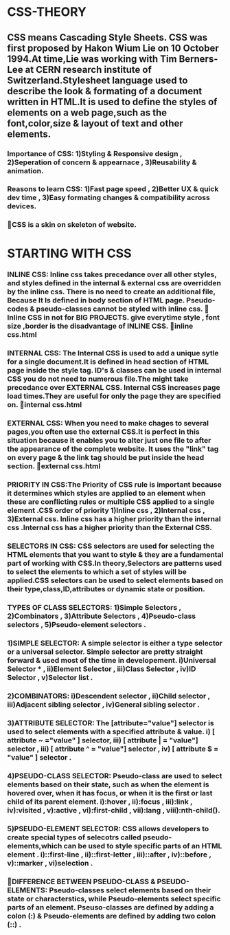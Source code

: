 # CSS-THEORY
   ## CSS means Cascading Style Sheets. CSS was first proposed by Hakon Wium Lie on 10 October 1994.At time,Lie was working with Tim Berners-Lee at CERN research institute of Switzerland.Stylesheet language used to describe the look & formating of a document written in HTML.It is used to define the styles of elements on a web page,such as the font,color,size & layout of text and other elements.
   ### Importance of CSS: 1)Styling & Responsive design , 2)Seperation  of concern & appearnace , 3)Reusability & animation.
   ### Reasons to learn CSS: 1)Fast page speed , 2)Better UX & quick dev time , 3)Easy formating changes & compatibility across devices.
   ### 🦖CSS is a skin on skeleton of website.
   
# STARTING WITH CSS

### INLINE CSS: Inline css takes precedance over all other styles, and styles defined in the internal & external css are overridden by the inline css. There is no need to create an additional file, Because It Is defined in body section of HTML page. Pseudo-codes & pseudo-classes cannot be styled with inline css. 🦖Inline CSS in not for BIG PROJECTS. give everytime style , font size ,border is the disadvantage of INLINE CSS. 🦖inline css.html 
### INTERNAL CSS: The Internal CSS is used to add a unique sytle for a single document.It is defined in head section of HTML page inside the style tag. ID's & classes can be used in internal CSS you do not need to numerous file.The might take precedance over EXTERNAL CSS. Internal CSS increases page load times.They are useful for only the page they are specified on. 🦖internal css.html
### EXTERNAL CSS: When you need to make chages to several pages,you often use the external CSS.It is perfect in this situation because it enables you to alter just one file to after the appearance of the complete website. It uses the "link" tag on every page & the link tag should be put inside the head section. 🦖external css.html   
### PRIORITY IN CSS:The Priority of CSS rule is important because it determines which styles are applied to an element when these are conflicting rules or multiple CSS applied to a single element .CSS order of priority 1)Inline css , 2)Internal css , 3)External css. Inline css has a higher priority than the internal css .Internal css has a higher priority than the External CSS.
### SELECTORS IN CSS: CSS selectors are used for selecting the HTML elements that you want to style & they are a fundamental part of working with CSS.In theory,Selectors are patterns used to select the elements to which a set of styles will be applied.CSS selectors can be used to select elements based on their type,class,ID,attributes or dynamic state or position.
### TYPES OF CLASS SELECTORS: 1)Simple Selectors , 2)Combinators , 3)Attribute Selectors , 4)Pseudo-class selectors , 5)Pseudo-element selectors .
### 1)SIMPLE SELECTOR: A simple selector is either a type selector or a universal selector. Simple selector are pretty straight forward & used most of the time in developement. i)Universal Selector * , ii)Element Selector , iii)Class Selector , iv)ID Selector , v)Selector list . 
### 2)COMBINATORS:  i)Descendent selector , ii)Child selector , iii)Adjacent sibling selector , iv)General sibling selector .
### 3)ATTRIBUTE SELECTOR: The [attribute="value"] selector is used to select elements with a specified attribute & value. i) [ attribute ~ ="value" ] selector, iii) [ attribute | = "value"] selector , iii) [ attribute ^ = "value"] selector , iv) [ attribute $ = "value" ] selector .
### 4)PSEUDO-CLASS SELECTOR: Pseudo-class are used to select elements based on their state, such as when the element is hovered over, when it has focus, or when it is the first  or last child of its parent element. i):hover , ii):focus , iii):link , iv):visited , v):active , vi):first-child , vii):lang , viii):nth-child().
### 5)PSEUDO-ELEMENT SELECTOR: CSS allows developers to create special types of selecotrs called pseudo-elements,which can be used to style specific parts of an HTML element . i)::first-line , ii)::first-letter , iii)::after , iv)::before , v)::marker , vi)selection .
### 🦖DIFFERENCE BETWEEN PSEUDO-CLASS & PSEUDO-ELEMENTS: Pseudo-classes select elements based on their state or characterstics, while Pseudo-elements select specific parts of an element. Pseuso-classes are defined by adding a colon (:) & Pseudo-elements are defined by adding two colon (::) .
   
   
